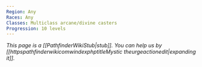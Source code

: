 ```yaml
---
Region: Any
Races: Any
Classes: Multiclass arcane/divine casters
Progression: 10 levels
---
```


*This page is a [[PathfinderWikiStub|stub]]. You can help us by [[httpspathfinderwikicomwindexphptitleMystic theurgeactionedit|expanding it]].*






